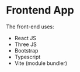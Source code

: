 # Frontend App

The front-end uses:
* React JS
* Three JS
* Bootstrap
* Typescript
* Vite (module bundler)
